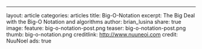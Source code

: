 ---
layout: article
categories: articles
title: Big-O-Notation
excerpt: The Big Deal with the Big-O Notation and algorithms
author: brian_lusina
share: true
image:
 feature: big-o-notation-post.png
 teaser: big-o-notation-post.png
 thumb: big-o-notation.png
 creditlink: http://www.nuuneoi.com
 credit: NuuNoel
ads: true


